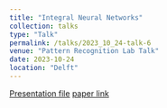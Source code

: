 ```yaml
---
title: "Integral Neural Networks"
collection: talks
type: "Talk"
permalink: /talks/2023_10_24-talk-6
venue: "Pattern Recognition Lab Talk"
date: 2023-10-24
location: "Delft"
---
```


[Presentation file](https://mahdinaderi.com/files/2023_10_24.pdf) [paper link](https://openaccess.thecvf.com/content/CVPR2023/papers/Solodskikh_Integral_Neural_Networks_CVPR_2023_paper.pdf)

